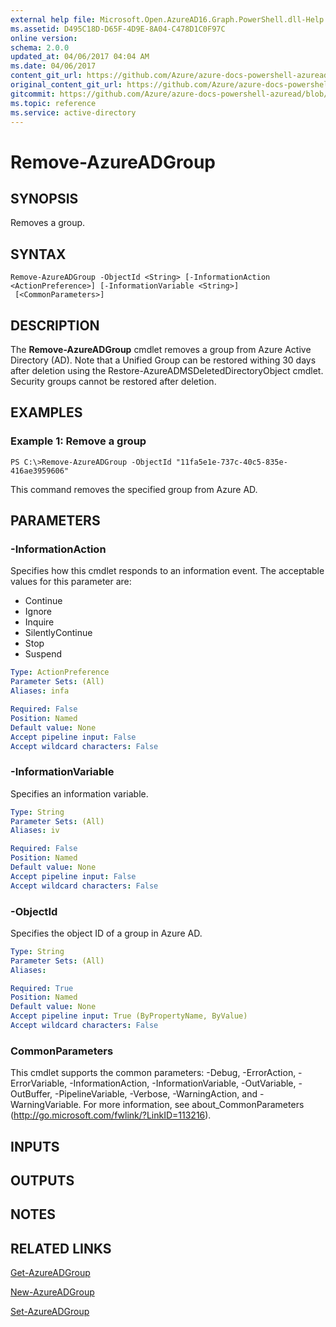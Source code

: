 ```yaml
---
external help file: Microsoft.Open.AzureAD16.Graph.PowerShell.dll-Help.xml
ms.assetid: D495C18D-D65F-4D9E-8A04-C478D1C0F97C
online version:
schema: 2.0.0
updated_at: 04/06/2017 04:04 AM
ms.date: 04/06/2017
content_git_url: https://github.com/Azure/azure-docs-powershell-azuread/blob/VinceSmith-patch-9/Azure%20AD%20Cmdlets/AzureAD/v2/Remove-AzureADGroup.md
original_content_git_url: https://github.com/Azure/azure-docs-powershell-azuread/blob/VinceSmith-patch-9/Azure%20AD%20Cmdlets/AzureAD/v2/Remove-AzureADGroup.md
gitcommit: https://github.com/Azure/azure-docs-powershell-azuread/blob/423d1441b932e126c6d22544233c258b9b4c80b1
ms.topic: reference
ms.service: active-directory
---
```


# Remove-AzureADGroup

## SYNOPSIS
Removes a group.

## SYNTAX

```
Remove-AzureADGroup -ObjectId <String> [-InformationAction <ActionPreference>] [-InformationVariable <String>]
 [<CommonParameters>]
```

## DESCRIPTION
The **Remove-AzureADGroup** cmdlet removes a group from Azure Active Directory (AD). Note that a Unified Group can be restored withing 30 days after deletion using the Restore-AzureADMSDeletedDirectoryObject cmdlet. Security groups cannot be restored after deletion.

## EXAMPLES

### Example 1: Remove a group
```
PS C:\>Remove-AzureADGroup -ObjectId "11fa5e1e-737c-40c5-835e-416ae3959606"
```

This command removes the specified group from Azure AD.

## PARAMETERS

### -InformationAction
Specifies how this cmdlet responds to an information event. The acceptable values for this parameter are:

- Continue
- Ignore
- Inquire
- SilentlyContinue
- Stop
- Suspend

```yaml
Type: ActionPreference
Parameter Sets: (All)
Aliases: infa

Required: False
Position: Named
Default value: None
Accept pipeline input: False
Accept wildcard characters: False
```

### -InformationVariable
Specifies an information variable.

```yaml
Type: String
Parameter Sets: (All)
Aliases: iv

Required: False
Position: Named
Default value: None
Accept pipeline input: False
Accept wildcard characters: False
```

### -ObjectId
Specifies the object ID of a group in Azure AD.

```yaml
Type: String
Parameter Sets: (All)
Aliases: 

Required: True
Position: Named
Default value: None
Accept pipeline input: True (ByPropertyName, ByValue)
Accept wildcard characters: False
```

### CommonParameters
This cmdlet supports the common parameters: -Debug, -ErrorAction, -ErrorVariable, -InformationAction, -InformationVariable, -OutVariable, -OutBuffer, -PipelineVariable, -Verbose, -WarningAction, and -WarningVariable. For more information, see about_CommonParameters (http://go.microsoft.com/fwlink/?LinkID=113216).

## INPUTS

## OUTPUTS

## NOTES

## RELATED LINKS

[Get-AzureADGroup](./Get-AzureADGroup.md)

[New-AzureADGroup](./New-AzureADGroup.md)

[Set-AzureADGroup](./Set-AzureADGroup.md)
